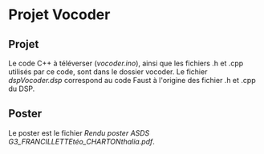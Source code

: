# Projet Vocoder

## Projet
Le code C++ à téléverser (*vocoder.ino*), ainsi que les fichiers .h et .cpp utilisés par ce code, sont dans le dossier vocoder. Le fichier *dspVocoder.dsp* correspond au code Faust à l'origine des fichier .h et .cpp du DSP.

## Poster 
Le poster est le fichier *Rendu poster ASDS G3_FRANCILLETTEtéo_CHARTONthalia.pdf*.
